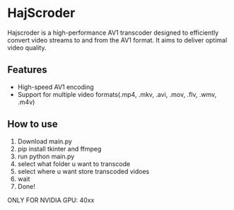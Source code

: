 # HajScroder
Hajscroder is a high-performance AV1 transcoder designed to efficiently convert video streams to and from the AV1 format. It aims to deliver optimal video quality.

## Features
- High-speed AV1 encoding
- Support for multiple video formats(.mp4, .mkv, .avi, .mov, .flv, .wmv, .m4v)

## How to use
1.  Download main.py
2.  pip install tkinter and ffmpeg
3.  run python main.py
4.  select what folder u want to transcode
5.  select where u want store transcoded vidoes
6.  wait
7.  Done!

ONLY FOR NVIDIA GPU:
40xx
 
